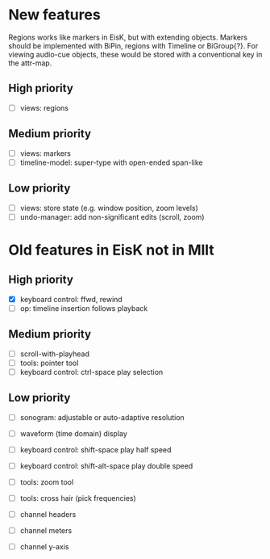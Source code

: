 # New features

Regions works like markers in EisK, but with extending objects.
Markers should be implemented with BiPin, regions with Timeline
or BiGroup{?}. For viewing audio-cue objects, these would be
stored with a conventional key in the attr-map.

## High priority

- [ ] views: regions

## Medium priority

- [ ] views: markers
- [ ] timeline-model: super-type with open-ended span-like

## Low priority

- [ ] views: store state (e.g. window position, zoom levels)
- [ ] undo-manager: add non-significant edits (scroll, zoom)

# Old features in EisK not in Mllt

## High priority

- [X] keyboard control: ffwd, rewind
- [ ] op: timeline insertion follows playback

## Medium priority

- [ ] scroll-with-playhead
- [ ] tools: pointer tool
- [ ] keyboard control: ctrl-space play selection

## Low priority

- [ ] sonogram: adjustable or auto-adaptive resolution
- [ ] waveform (time domain) display
- [ ] keyboard control: shift-space play half speed
- [ ] keyboard control: shift-alt-space play double speed
- [ ] tools: zoom tool
- [ ] tools: cross hair (pick frequencies)
- [ ] channel headers
- [ ] channel meters
- [ ] channel y-axis

